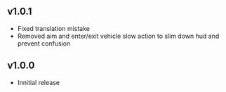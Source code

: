 ## v1.0.1
- Fixed translation mistake
- Removed aim and enter/exit vehicle slow action to slim down hud and prevent confusion

## v1.0.0
- Innitial release
